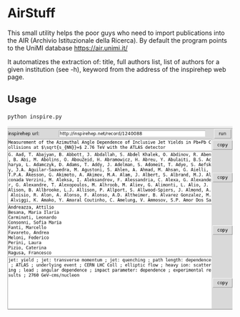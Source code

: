 # AirStuff

This small utility helps the poor guys who need to import publications into the AIR (Archivio Istituzionale della Ricerca). By default the program points to the UniMI database https://air.unimi.it/

It automatizes the extraction of: title, full authors list, list of authors for a given institution (see -h), keyword from the address of the inspirehep web page.

## Usage

    python inspire.py

![screenshot](https://raw.githubusercontent.com/wiso/AirStuff/master/screenshot.png)
